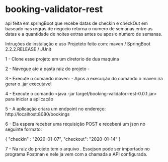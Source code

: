 # booking-validator-rest

api feita em springBoot que recebe datas de checkIn e checkOut em baseado nas regras de negocio retorna o numero
de semanas entre as datas e a quantidade de noites extras antes ou apos o numero de semanas.


Intruções de instalação e uso
Projeteto feito com:  maven / SpringBoot 2.2.2.RELEASE / JUnit


1 - Clone esse projeto em um diretorio de dua maquina

2 - Navegue ate a pasta raiz do projeto - <cd booking-validator-rest>
  
3 - Execute o comando maven: <mvn clean install> - Apos a execução do comando o maven ira gerar o .jar executavel
  
4 - Execute o comando <java -jar target/booking-validator-rest-0.0.1.jar> para iniciar a aplicação 

5 - A aplicação criara um endpoint no endereço: http://localhost:8080/bookings

6 - Ela espera receber uma requisição POST e receberá um json no seguinte formato:
  
{
        "checkin" : "2020-01-07",
        "checkout": "2020-01-14"
}

7 - Na raiz do projeto tem o arquivo <Booking Validator Rest.postman_collection.json>. Essejson pode ser importado no programa Postman e nele ja vem com a chamada a API configurada.


  

